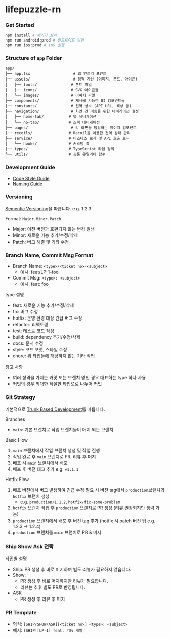 # lifepuzzle-rn

### Get Started

```bash
npm install # 패키지 설치
npm run android:prod # 안드로이드 실행
npm run ios:prod # iOS 실행
```

### Structure of `app` Folder

```
app/
├── app.tsx                   # 앱 엔트리 포인트
├── assets/                   # 정적 자산 (이미지, 폰트, 아이콘)
│   ├── fonts/               # 폰트 파일
│   ├── icons/               # SVG 아이콘들
│   └── images/              # 이미지 파일
├── components/              # 재사용 가능한 UI 컴포넌트들
├── constants/               # 전역 상수 (API URL, 색상 등)
├── navigation/              # 화면 간 이동을 위한 네비게이션 설정
│   ├── home-tab/           # 탭 네비게이션
│   └── no-tab/             # 스택 네비게이션
├── pages/                   # 각 화면을 담당하는 페이지 컴포넌트
├── recoils/                # Recoil을 이용한 전역 상태 관리
├── service/                # 비즈니스 로직 및 API 호출 로직
│   └── hooks/              # 커스텀 훅
├── types/                  # TypeScript 타입 정의
└── utils/                  # 공통 유틸리티 함수
```

### Development Guide

- [Code Style Guide](./docs/CODE_STYLE.md)
- [Naming Guide](./docs/NAMING.md)

### Versioning

[Sementic Versioning](https://semver.org/)을 따릅니다. e.g. 1.2.3

Format: `Major.Minor.Patch`

- Major: 이전 버전과 호환되지 않는 변경 발생
- Minor: 새로운 기능 추가/수정/삭제
- Patch: 버그 해결 및 기타 수정

### Branch Name, Commit Msg Format

- Branch Name: `<type>/<ticket no>-<subject>`
  - 예시: feat/LP-1-foo
- Commit Msg: `<type>: <subject>`
  - 예시: feat: foo

type 설명

- feat: 새로운 기능 추가/수정/삭제
- fix: 버그 수정
- hotfix: 운영 환경 대상 긴급 버그 수정
- refactor: 리팩토링
- test: 테스트 코드 작성
- build: dependency 추가/수정/삭제
- docs: 문서 수정
- style: 코드 포맷, 스타일 수정
- chore: 위 타입들에 해당하지 않는 기타 작업

참고 사항

- 여러 성격을 가지는 커밋 또는 브랜치 명인 경우 대표하는 type 하나 사용
- 커밋의 경우 최대한 적절한 타입으로 나누어 커밋

### Git Strategy

기본적으로 [Trunk Based Development](https://trunkbaseddevelopment.com/)를 따릅니다.

Branches

- `main`: 기본 브랜치로 작업 브랜치들이 머지 되는 브랜치

Basic Flow

1. `main` 브랜치에서 작업 브랜치 생성 및 작업 진행
2. 작업 완료 후 `main` 브랜치로 PR, 리뷰 후 머지
3. 배포 시 `main` 브랜치에서 배포
4. 배포 후 버전 태그 추가 e.g. `v1.1.1`

Hotfix Flow

1. 배포 버전에서 버그 발생하여 긴급 수정 필요 시 버전 tag에서 `production`브랜치와 `hotfix` 브랜치 생성
   - e.g. `production/1.1.2`, `hotfix/fix-some-problem`
2. `hotfix` 브랜치 작업 후 `production` 브랜치로 PR 생성 (리뷰 권장되지만 생략 가능)
3. `production` 브랜치에서 배포 후 버전 tag 추가 (hotfix 시 patch 버전 업 e.g. 1.2.3 -> 1.2.4)
4. `production` 브랜치를 `main` 브랜치로 PR & 머지

### Ship Show Ask 전략

타입별 설명

- Ship: PR 생성 후 바로 머지하며 별도 리뷰가 필요하지 않습니다.
- Show:
  - PR 생성 후 바로 머지하지만 리뷰가 필요합니다.
  - 리뷰는 추후 별도 PR로 반영됩니다.
- ASK
  - PR 생성 후 리뷰 후 머지

### PR Template

- 형식: `[SHIP/SHOW/ASK][<ticket no>] <type>: <subject>`
- 예시: `[SHIP][LP-1] feat: 기능 개발`

